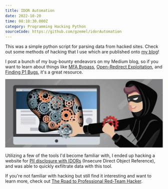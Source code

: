 ```yaml
---
title: IDOR Automation
date: 2022-10-20
time: 08:10:30.000Z
category: Programming Hacking Python
sourceCode: https://github.com/gzemel/idorAutomation 
---
```

This was a simple python script for parsing data from hacked sites. Check out some methods of hacking that I use which are published onto [my blog](https://medium.com/the-gray-area)!

I post a bunch of my bug-bounty endeavors on my Medium blog, so if you want to learn about things like [MFA Bypass](https://medium.com/the-gray-area/p1-bug-bounties-multi-factor-authentication-bypass-ca040180ab3f), [Open-Redirect Exploitation](https://medium.com/the-gray-area/a-500-open-redirect-bounty-in-under-10-minutes-fbb1cce063e5), and [Finding P1 Bugs](https://medium.com/the-gray-area/finding-p1-vulnerabilities-tools-resources-32bb2e7a52fb), it's a great resource. 

![idor](./idor.png)

Utilizing a few of the tools I'd become familiar with, I ended up hacking a website for [PII disclosure with IDORs](https://medium.com/the-gray-area/1-000-p1-pii-disclosure-w-idor-cb344c55d52e) (Insecure Direct Object Reference), and was able to quickly exfiltrate data with this tool.

If you're not familiar with hacking but still find it interesting and want to learn more, check out [The Road to Professional Red-Team Hacker](https://medium.com/the-gray-area/everything-you-need-to-know-in-becoming-a-red-team-hacker-66ef63e8187f).